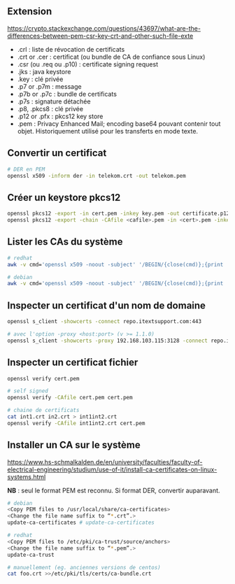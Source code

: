 ## Extension

https://crypto.stackexchange.com/questions/43697/what-are-the-differences-between-pem-csr-key-crt-and-other-such-file-exte

* .crl : liste de révocation de certificats
* .crt or .cer : certificat (ou bundle de CA de confiance sous Linux)
* .csr (ou .req ou .p10) : certificate signing request
* .jks : java keystore
* .key : clé privée
* .p7 or .p7m : message
* .p7b or .p7c : bundle de certificats
* .p7s : signature détachée
* .p8, .pkcs8 : clé privée
* .p12 or .pfx : pkcs12 key store
* .pem : Privacy Enhanced Mail; encoding base64 pouvant contenir tout objet. Historiquement utilisé pour les transferts en mode texte.


## Convertir un certificat

```sh
# DER en PEM
openssl x509 -inform der -in telekom.crt -out telekom.pem
```

## Créer un keystore pkcs12

```sh
openssl pkcs12 -export -in cert.pem -inkey key.pem -out certificate.p12 -name "certificate"
openssl pkcs12 -export -chain -CAfile <cafile>.pem -in <cert>.pem -inkey priv.keystore -out <certificate>.keystore -name ssl -passout pass:<password>
```

## Lister les CAs du système

```sh
# redhat
awk -v cmd='openssl x509 -noout -subject' '/BEGIN/{close(cmd)};{print | cmd}' < /etc/ssl/certs/ca-bundle.crt

# debian 
awk -v cmd='openssl x509 -noout -subject' '/BEGIN/{close(cmd)};{print | cmd}' < /etc/ssl/certs/ca-certificates.crt
```

## Inspecter un certificat d'un nom de domaine

```sh
openssl s_client -showcerts -connect repo.itextsupport.com:443

# avec l'option -proxy <host:port> (v >= 1.1.0)
openssl s_client -showcerts -proxy 192.168.103.115:3128 -connect repo.itextsupport.com:443

```

## Inspecter un certificat fichier

```sh
openssl verify cert.pem

# self signed
openssl verify -CAfile cert.pem cert.pem

# chaine de certificats
cat int1.crt in2.crt > int1int2.crt
openssl verify -CAfile int1int2.crt cert.pem
```

## Installer un CA sur le système 

https://www.hs-schmalkalden.de/en/university/faculties/faculty-of-electrical-engineering/studium/use-of-it/install-ca-certificates-on-linux-systems.html

**NB** : seul le format PEM est reconnu. Si format DER, convertir auparavant.

```sh
# debian
<Copy PEM files to /usr/local/share/ca-certificates>
<Change the file name suffix to “*.crt”.>
update-ca-certificates # update-ca-certificates 

# redhat
<Copy PEM files to /etc/pki/ca-trust/source/anchors>
<Change the file name suffix to “*.pem”.>
update-ca-trust

# manuellement (eg. anciennes versions de centos)
cat foo.crt >>/etc/pki/tls/certs/ca-bundle.crt
```
